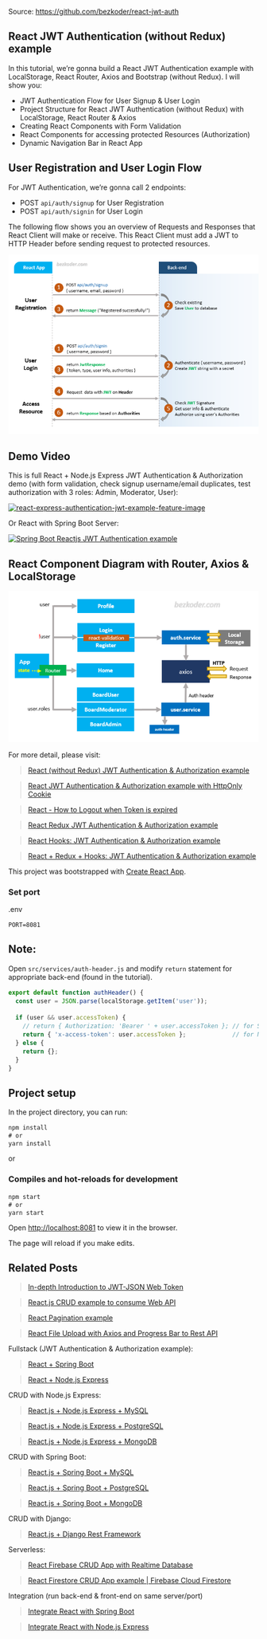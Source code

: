 
Source: https://github.com/bezkoder/react-jwt-auth




## React JWT Authentication (without Redux) example

In this tutorial, we’re gonna build a React JWT Authentication example with LocalStorage, React Router, Axios and Bootstrap (without Redux). I will show you:

- JWT Authentication Flow for User Signup & User Login
- Project Structure for React JWT Authentication (without Redux) with LocalStorage, React Router & Axios
- Creating React Components with Form Validation
- React Components for accessing protected Resources (Authorization)
- Dynamic Navigation Bar in React App

## User Registration and User Login Flow
For JWT Authentication, we’re gonna call 2 endpoints:

- POST `api/auth/signup` for User Registration
- POST `api/auth/signin` for User Login

The following flow shows you an overview of Requests and Responses that React Client will make or receive. This React Client must add a JWT to HTTP Header before sending request to protected resources.

![react-jwt-authentication-flow](react-jwt-authentication-flow.png)

## Demo Video
This is full React + Node.js Express JWT Authentication & Authorization demo (with form validation, check signup username/email duplicates, test authorization with 3 roles: Admin, Moderator, User):

[![react-express-authentication-jwt-example-feature-image](http://img.youtube.com/vi/tNcWX9qPcCM/0.jpg)](http://www.youtube.com/watch?v=tNcWX9qPcCM "React + Node.js Express JWT Authentication & Authorization demo")

Or React with Spring Boot Server:

[![Spring Boot Reactjs JWT Authentication example](http://img.youtube.com/vi/CsgtYvlR7xk/0.jpg)](http://www.youtube.com/watch?v=CsgtYvlR7xk "Spring Boot Reactjs JWT Authentication example")

## React Component Diagram with Router, Axios & LocalStorage

![react-jwt-authentication-project-overview](react-jwt-authentication-project-overview.png)

For more detail, please visit:
> [React (without Redux) JWT Authentication & Authorization example](https://www.bezkoder.com/react-jwt-auth/)

> [React JWT Authentication & Authorization example with HttpOnly Cookie](https://www.bezkoder.com/react-login-example-jwt-hooks/)

> [React - How to Logout when Token is expired](https://www.bezkoder.com/react-logout-token-expired/)

> [React Redux JWT Authentication & Authorization example](https://www.bezkoder.com/react-redux-jwt-auth/)

> [React Hooks: JWT Authentication & Authorization example](https://www.bezkoder.com/react-hooks-jwt-auth/)

> [React + Redux + Hooks: JWT Authentication & Authorization example](https://www.bezkoder.com/react-hooks-redux-login-registration-example/)

This project was bootstrapped with [Create React App](https://github.com/facebook/create-react-app).

### Set port
.env
```
PORT=8081
```

## Note:
Open `src/services/auth-header.js` and modify `return` statement for appropriate back-end (found in the tutorial).

```js
export default function authHeader() {
  const user = JSON.parse(localStorage.getItem('user'));

  if (user && user.accessToken) {
    // return { Authorization: 'Bearer ' + user.accessToken }; // for Spring Boot back-end
    return { 'x-access-token': user.accessToken };             // for Node.js Express back-end
  } else {
    return {};
  }
}
```

## Project setup

In the project directory, you can run:

```
npm install
# or
yarn install
```

or

### Compiles and hot-reloads for development

```
npm start
# or
yarn start
```

Open [http://localhost:8081](http://localhost:8081) to view it in the browser.

The page will reload if you make edits.

## Related Posts
> [In-depth Introduction to JWT-JSON Web Token](https://www.bezkoder.com/jwt-json-web-token/)

> [React.js CRUD example to consume Web API](https://www.bezkoder.com/react-crud-web-api/)

> [React Pagination example](https://www.bezkoder.com/react-pagination-material-ui/)

> [React File Upload with Axios and Progress Bar to Rest API](https://www.bezkoder.com/react-file-upload-axios/)

Fullstack (JWT Authentication & Authorization example):
> [React + Spring Boot](https://www.bezkoder.com/spring-boot-react-jwt-auth/)

> [React + Node.js Express](https://www.bezkoder.com/react-express-authentication-jwt/)

CRUD with Node.js Express:
> [React.js + Node.js Express + MySQL](https://www.bezkoder.com/react-node-express-mysql/)

> [React.js + Node.js Express + PostgreSQL](https://www.bezkoder.com/react-node-express-postgresql/)

> [React.js + Node.js Express + MongoDB](https://www.bezkoder.com/react-node-express-mongodb-mern-stack/)

CRUD with Spring Boot:
> [React.js + Spring Boot + MySQL](https://www.bezkoder.com/react-spring-boot-crud/)

> [React.js + Spring Boot + PostgreSQL](https://www.bezkoder.com/spring-boot-react-postgresql/)

> [React.js + Spring Boot + MongoDB](https://www.bezkoder.com/react-spring-boot-mongodb/)

CRUD with Django:
> [React.js + Django Rest Framework](https://www.bezkoder.com/django-react-axios-rest-framework/)

Serverless:
> [React Firebase CRUD App with Realtime Database](https://www.bezkoder.com/react-firebase-crud/)

> [React Firestore CRUD App example | Firebase Cloud Firestore](https://www.bezkoder.com/react-firestore-crud/)

Integration (run back-end & front-end on same server/port)
> [Integrate React with Spring Boot](https://www.bezkoder.com/integrate-reactjs-spring-boot/)

> [Integrate React with Node.js Express](https://www.bezkoder.com/integrate-react-express-same-server-port/)
